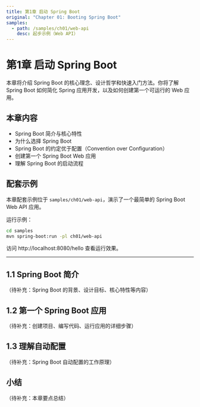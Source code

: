 ```yaml
---
title: 第1章 启动 Spring Boot
original: "Chapter 01: Booting Spring Boot"
samples:
  - path: /samples/ch01/web-api
    desc: 起步示例（Web API）
---
```


# 第1章 启动 Spring Boot

本章将介绍 Spring Boot 的核心理念、设计哲学和快速入门方法。你将了解 Spring Boot 如何简化 Spring 应用开发，以及如何创建第一个可运行的 Web 应用。

## 本章内容

- Spring Boot 简介与核心特性
- 为什么选择 Spring Boot
- Spring Boot 的约定优于配置（Convention over Configuration）
- 创建第一个 Spring Boot Web 应用
- 理解 Spring Boot 的启动流程

## 配套示例

本章配套示例位于 `samples/ch01/web-api`，演示了一个最简单的 Spring Boot Web API 应用。

运行示例：
```bash
cd samples
mvn spring-boot:run -pl ch01/web-api
```

访问 http://localhost:8080/hello 查看运行效果。

---

## 1.1 Spring Boot 简介

（待补充：Spring Boot 的背景、设计目标、核心特性等内容）

## 1.2 第一个 Spring Boot 应用

（待补充：创建项目、编写代码、运行应用的详细步骤）

## 1.3 理解自动配置

（待补充：Spring Boot 自动配置的工作原理）

## 小结

（待补充：本章要点总结）
